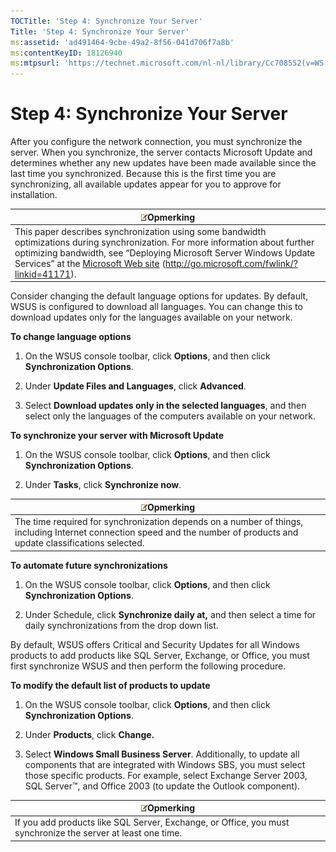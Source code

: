 ```yaml
---
TOCTitle: 'Step 4: Synchronize Your Server'
Title: 'Step 4: Synchronize Your Server'
ms:assetid: 'ad491464-9cbe-49a2-8f56-041d706f7a8b'
ms:contentKeyID: 18126940
ms:mtpsurl: 'https://technet.microsoft.com/nl-nl/library/Cc708552(v=WS.10)'
---
```


Step 4: Synchronize Your Server
===============================

After you configure the network connection, you must synchronize the server. When you synchronize, the server contacts Microsoft Update and determines whether any new updates have been made available since the last time you synchronized. Because this is the first time you are synchronizing, all available updates appear for you to approve for installation.

| ![](images/Cc708552.note(WS.10).gif)Opmerking                                                                                                                                                                                                                                                                  |
|---------------------------------------------------------------------------------------------------------------------------------------------------------------------------------------------------------------------------------------------------------------------------------------------------------------------------------------------|
| This paper describes synchronization using some bandwidth optimizations during synchronization. For more information about further optimizing bandwidth, see “Deploying Microsoft Server Windows Update Services” at the [Microsoft Web site](http://go.microsoft.com/fwlink/?linkid=41171) (http://go.microsoft.com/fwlink/?linkid=41171). |

Consider changing the default language options for updates. By default, WSUS is configured to download all languages. You can change this to download updates only for the languages available on your network.

**To change language options**
1.  On the WSUS console toolbar, click **Options**, and then click **Synchronization Options**.

2.  Under **Update Files and Languages**, click **Advanced**.

3.  Select **Download updates only in the selected languages**, and then select only the languages of the computers available on your network.

**To synchronize your server with Microsoft Update**
1.  On the WSUS console toolbar, click **Options**, and then click **Synchronization Options**.

2.  Under **Tasks**, click **Synchronize now**.

| ![](images/Cc708552.note(WS.10).gif)Opmerking                                                                                               |
|--------------------------------------------------------------------------------------------------------------------------------------------------------------------------|
| The time required for synchronization depends on a number of things, including Internet connection speed and the number of products and update classifications selected. |

**To automate future synchronizations**
1.  On the WSUS console toolbar, click **Options**, and then click **Synchronization Options**.

2.  Under Schedule, click **Synchronize daily at,** and then select a time for daily synchronizations from the drop down list.

By default, WSUS offers Critical and Security Updates for all Windows products to add products like SQL Server, Exchange, or Office, you must first synchronize WSUS and then perform the following procedure.

**To modify the default list of products to update**
1.  On the WSUS console toolbar, click **Options**, and then click **Synchronization Options**.

2.  Under **Products**, click **Change.**

3.  Select **Windows Small Business Server**. Additionally, to update all components that are integrated with Windows SBS, you must select those specific products. For example, select Exchange Server 2003, SQL Server™, and Office 2003 (to update the Outlook component).

| ![](images/Cc708552.note(WS.10).gif)Opmerking                                   |
|--------------------------------------------------------------------------------------------------------------|
| If you add products like SQL Server, Exchange, or Office, you must synchronize the server at least one time. |
